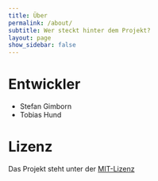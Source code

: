 ```yaml
---
title: Über
permalink: /about/
subtitle: Wer steckt hinter dem Projekt?
layout: page
show_sidebar: false
---
```


# Entwickler

* Stefan Gimborn
* Tobias Hund

# Lizenz

Das Projekt steht unter der [MIT-Lizenz](https://github.com/th-koeln-intia/ip-sprachassistent-team1/blob/master/LICENSE)